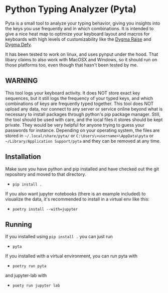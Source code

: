 # Python Typing Analyzer (Pyta)

Pyta is a small tool to analyze your typing behavior, giving you insights into the keys you use frequently and in which combinations. It is intended to give a nice heat map to optimize your keyboard layout and macros for keyboards with high levels of customizability like the [Dygma Raise](https://dygma.com/products/dygma-raise) and [Dygma Defy](https://dygma.com/pages/defy).

It has been tested to work on linux, and uses pynput under the hood. That libary claims to also work with MacOSX and Windows, so it should run on those platforms too, even though that hasn't been tested by me.

## WARNING
This tool logs your keyboard activity. It does NOT store exact key sequences, but it still logs the frequency of your typed keys, and which combinations of keys are frequently typed together. This tool does NOT upload any data, nor connect to any server or service online beyond what is necessary to install packages through python's pip package manager. Still, the tool should be used with care, and the local files it stores should be kept private. They would be very helpful for anyone trying to guess your passwords for instance. Depending on your operating system, the files are stored in `~/.local/share/pyta/` or `C:\Users\<username>\AppData\pyta` or `~/Library/Application Support/pyta` and they can be removed at any time.

## Installation
Make sure you have python and pip installed and have checked out the git repository and moved to that directory.

* `pip install .`

If you also want jupyter notebooks (there is an example included) to visualize the data, it's recommended to install in a virtual env like this:

* `poetry install --with=jupyter`

## Running
If you installed using `pip install .` you can just run
* `pyta`

If you installed with a virtual environment, you can run pyta with

* `poetry run pyta`

and jupyter-lab with
* `poety run jupyter lab`


